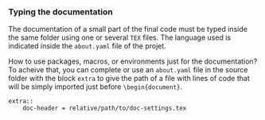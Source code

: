 ### Typing the documentation

The documentation of a small part of the final code must be typed inside the same folder using one or several `TEX` files. The language used is indicated inside the `about.yaml` file of the projet.


How to use packages, macros, or environments just for the documentation? To acheive that, you can complete or use an `about.yaml` file in the source folder with the block `extra` to give the path of a file with lines of code that will be simply imported just before `\begin{document}`.

~~~
extra::
    doc-header = relative/path/to/doc-settings.tex
~~~

